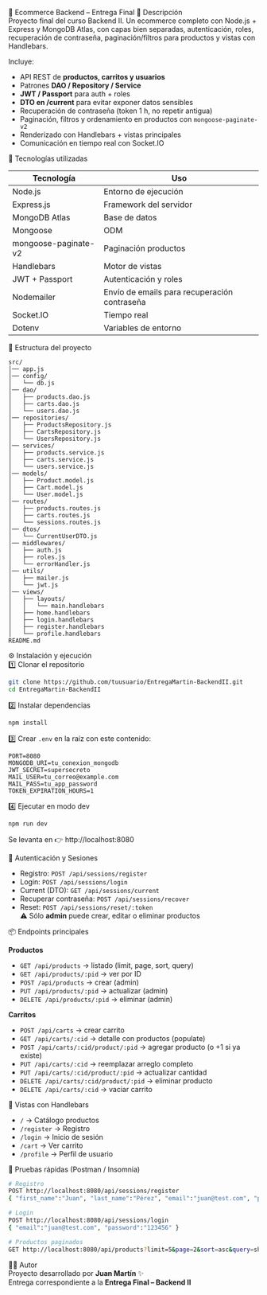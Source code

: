 🛒 Ecommerce Backend – Entrega Final
📌 Descripción  
Proyecto final del curso Backend II. Un ecommerce completo con Node.js + Express y MongoDB Atlas, con capas bien separadas, autenticación, roles, recuperación de contraseña, paginación/filtros para productos y vistas con Handlebars.

Incluye:

- API REST de **productos, carritos y usuarios**  
- Patrones **DAO / Repository / Service**  
- **JWT / Passport** para auth + roles  
- **DTO en /current** para evitar exponer datos sensibles  
- Recuperación de contraseña (token 1 h, no repetir antigua)  
- Paginación, filtros y ordenamiento en productos con `mongoose-paginate-v2`  
- Renderizado con Handlebars + vistas principales  
- Comunicación en tiempo real con Socket.IO  

🚀 Tecnologías utilizadas  

| Tecnología | Uso |
|------------|-----|
| Node.js | Entorno de ejecución |
| Express.js | Framework del servidor |
| MongoDB Atlas | Base de datos |
| Mongoose | ODM |
| mongoose-paginate-v2 | Paginación productos |
| Handlebars | Motor de vistas |
| JWT + Passport | Autenticación y roles |
| Nodemailer | Envío de emails para recuperación contraseña |
| Socket.IO | Tiempo real |
| Dotenv | Variables de entorno |

📂 Estructura del proyecto

```
src/
│── app.js
│── config/
│   └── db.js
│── dao/
│   ├── products.dao.js
│   ├── carts.dao.js
│   └── users.dao.js
│── repositories/
│   ├── ProductsRepository.js
│   ├── CartsRepository.js
│   └── UsersRepository.js
│── services/
│   ├── products.service.js
│   ├── carts.service.js
│   └── users.service.js
│── models/
│   ├── Product.model.js
│   ├── Cart.model.js
│   └── User.model.js
│── routes/
│   ├── products.routes.js
│   ├── carts.routes.js
│   └── sessions.routes.js
│── dtos/
│   └── CurrentUserDTO.js
│── middlewares/
│   ├── auth.js
│   ├── roles.js
│   └── errorHandler.js
│── utils/
│   ├── mailer.js
│   └── jwt.js
│── views/
│   ├── layouts/
│   │   └── main.handlebars
│   ├── home.handlebars
│   ├── login.handlebars
│   ├── register.handlebars
│   └── profile.handlebars
README.md
```

⚙️ Instalación y ejecución  
1️⃣ Clonar el repositorio  
```bash
git clone https://github.com/tuusuario/EntregaMartin-BackendII.git  
cd EntregaMartin-BackendII
```  
2️⃣ Instalar dependencias  
```bash
npm install
```  
3️⃣ Crear `.env` en la raíz con este contenido:  
```env
PORT=8080  
MONGODB_URI=tu_conexion_mongodb  
JWT_SECRET=supersecreto  
MAIL_USER=tu_correo@example.com  
MAIL_PASS=tu_app_password  
TOKEN_EXPIRATION_HOURS=1  
```  
4️⃣ Ejecutar en modo dev  
```bash
npm run dev
```  
Se levanta en 👉 http://localhost:8080  

🔑 Autenticación y Sesiones  
- Registro: `POST /api/sessions/register`  
- Login: `POST /api/sessions/login`  
- Current (DTO): `GET /api/sessions/current`  
- Recuperar contraseña: `POST /api/sessions/recover`  
- Reset: `POST /api/sessions/reset/:token`  
⚠️ Sólo **admin** puede crear, editar o eliminar productos  

📦 Endpoints principales  

**Productos**  
- `GET /api/products` → listado (limit, page, sort, query)  
- `GET /api/products/:pid` → ver por ID  
- `POST /api/products` → crear (admin)  
- `PUT /api/products/:pid` → actualizar (admin)  
- `DELETE /api/products/:pid` → eliminar (admin)  

**Carritos**  
- `POST /api/carts` → crear carrito  
- `GET /api/carts/:cid` → detalle con productos (populate)  
- `POST /api/carts/:cid/product/:pid` → agregar producto (o +1 si ya existe)  
- `PUT /api/carts/:cid` → reemplazar arreglo completo  
- `PUT /api/carts/:cid/product/:pid` → actualizar cantidad  
- `DELETE /api/carts/:cid/product/:pid` → eliminar producto  
- `DELETE /api/carts/:cid` → vaciar carrito  

🎨 Vistas con Handlebars  
- `/` → Catálogo productos  
- `/register` → Registro  
- `/login` → Inicio de sesión  
- `/cart` → Ver carrito  
- `/profile` → Perfil de usuario  

🧪 Pruebas rápidas (Postman / Insomnia)  
```bash
# Registro
POST http://localhost:8080/api/sessions/register  
{ "first_name":"Juan", "last_name":"Pérez", "email":"juan@test.com", "password":"123456" }  

# Login
POST http://localhost:8080/api/sessions/login  
{ "email":"juan@test.com", "password":"123456" }  

# Productos paginados
GET http://localhost:8080/api/products?limit=5&page=2&sort=asc&query=shoes  
```  

👨‍💻 Autor  
Proyecto desarrollado por **Juan Martín** ✨  
Entrega correspondiente a la **Entrega Final – Backend II**

